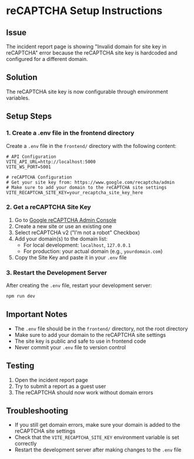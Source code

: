 # reCAPTCHA Setup Instructions

## Issue
The incident report page is showing "Invalid domain for site key in reCAPTCHA" error because the reCAPTCHA site key is hardcoded and configured for a different domain.

## Solution
The reCAPTCHA site key is now configurable through environment variables.

## Setup Steps

### 1. Create a .env file in the frontend directory
Create a `.env` file in the `frontend/` directory with the following content:

```env
# API Configuration
VITE_API_URL=http://localhost:5000
VITE_WS_PORT=5001

# reCAPTCHA Configuration
# Get your site key from: https://www.google.com/recaptcha/admin
# Make sure to add your domain to the reCAPTCHA site settings
VITE_RECAPTCHA_SITE_KEY=your_recaptcha_site_key_here
```

### 2. Get a reCAPTCHA Site Key
1. Go to [Google reCAPTCHA Admin Console](https://www.google.com/recaptcha/admin)
2. Create a new site or use an existing one
3. Select reCAPTCHA v2 ("I'm not a robot" Checkbox)
4. Add your domain(s) to the domain list:
   - For local development: `localhost`, `127.0.0.1`
   - For production: your actual domain (e.g., `yourdomain.com`)
5. Copy the Site Key and paste it in your `.env` file

### 3. Restart the Development Server
After creating the `.env` file, restart your development server:

```bash
npm run dev
```

## Important Notes
- The `.env` file should be in the `frontend/` directory, not the root directory
- Make sure to add your domain to the reCAPTCHA site settings
- The site key is public and safe to use in frontend code
- Never commit your `.env` file to version control

## Testing
1. Open the incident report page
2. Try to submit a report as a guest user
3. The reCAPTCHA should now work without domain errors

## Troubleshooting
- If you still get domain errors, make sure your domain is added to the reCAPTCHA site settings
- Check that the `VITE_RECAPTCHA_SITE_KEY` environment variable is set correctly
- Restart the development server after making changes to the `.env` file

